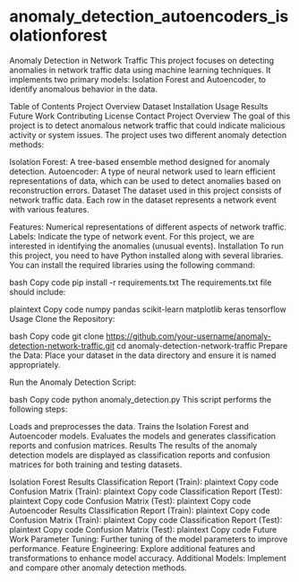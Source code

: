 # anomaly_detection_autoencoders_isolationforest

Anomaly Detection in Network Traffic
This project focuses on detecting anomalies in network traffic data using machine learning techniques. It implements two primary models: Isolation Forest and Autoencoder, to identify anomalous behavior in the data.

Table of Contents
Project Overview
Dataset
Installation
Usage
Results
Future Work
Contributing
License
Contact
Project Overview
The goal of this project is to detect anomalous network traffic that could indicate malicious activity or system issues. The project uses two different anomaly detection methods:

Isolation Forest: A tree-based ensemble method designed for anomaly detection.
Autoencoder: A type of neural network used to learn efficient representations of data, which can be used to detect anomalies based on reconstruction errors.
Dataset
The dataset used in this project consists of network traffic data. Each row in the dataset represents a network event with various features.

Features: Numerical representations of different aspects of network traffic.
Labels: Indicate the type of network event. For this project, we are interested in identifying the anomalies (unusual events).
Installation
To run this project, you need to have Python installed along with several libraries. You can install the required libraries using the following command:

bash
Copy code
pip install -r requirements.txt
The requirements.txt file should include:

plaintext
Copy code
numpy
pandas
scikit-learn
matplotlib
keras
tensorflow
Usage
Clone the Repository:

bash
Copy code
git clone https://github.com/your-username/anomaly-detection-network-traffic.git
cd anomaly-detection-network-traffic
Prepare the Data:
Place your dataset in the data directory and ensure it is named appropriately.

Run the Anomaly Detection Script:

bash
Copy code
python anomaly_detection.py
This script performs the following steps:

Loads and preprocesses the data.
Trains the Isolation Forest and Autoencoder models.
Evaluates the models and generates classification reports and confusion matrices.
Results
The results of the anomaly detection models are displayed as classification reports and confusion matrices for both training and testing datasets.

Isolation Forest Results
Classification Report (Train):
plaintext
Copy code
<insert classification report here>
Confusion Matrix (Train):
plaintext
Copy code
<insert confusion matrix here>
Classification Report (Test):
plaintext
Copy code
<insert classification report here>
Confusion Matrix (Test):
plaintext
Copy code
<insert confusion matrix here>
Autoencoder Results
Classification Report (Train):
plaintext
Copy code
<insert classification report here>
Confusion Matrix (Train):
plaintext
Copy code
<insert confusion matrix here>
Classification Report (Test):
plaintext
Copy code
<insert classification report here>
Confusion Matrix (Test):
plaintext
Copy code
<insert confusion matrix here>
Future Work
Parameter Tuning: Further tuning of the model parameters to improve performance.
Feature Engineering: Explore additional features and transformations to enhance model accuracy.
Additional Models: Implement and compare other anomaly detection methods.
